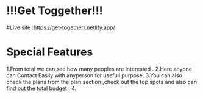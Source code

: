 # !!!Get Toggether!!!

#Live site :https://get-togetherr.netlify.app/



# Special Features
1.From total we can see how many peoples are interested .
2.Here anyone can Contact Easily with anyperson for usefull purpose.
3.You can also check the plans from the plan section ,check out the top spots and also can find out the total budget .
4.


